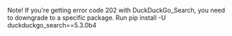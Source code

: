 Note! If you're getting error code 202 with DuckDuckGo_Search, you need to downgrade to a specific package. Run pip install -U duckduckgo_search==5.3.0b4
